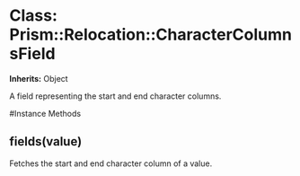 # Class: Prism::Relocation::CharacterColumnsField
**Inherits:** Object
    

A field representing the start and end character columns.



#Instance Methods
## fields(value) [](#method-i-fields)
Fetches the start and end character column of a value.

